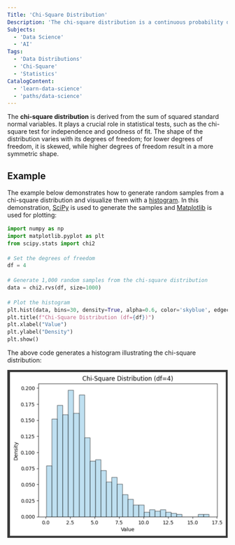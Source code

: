 ```yaml
---
Title: 'Chi-Square Distribution'
Description: 'The chi-square distribution is a continuous probability distribution used primarily in hypothesis testing and confidence interval estimation.'
Subjects:
  - 'Data Science'
  - 'AI'
Tags:
  - 'Data Distributions'
  - 'Chi-Square'
  - 'Statistics'
CatalogContent:
  - 'learn-data-science'
  - 'paths/data-science'
---
```


The **chi-square distribution** is derived from the sum of squared standard normal variables. It plays a crucial role in statistical tests, such as the chi-square test for independence and goodness of fit. The shape of the distribution varies with its degrees of freedom; for lower degrees of freedom, it is skewed, while higher degrees of freedom result in a more symmetric shape.

## Example

The example below demonstrates how to generate random samples from a chi-square distribution and visualize them with a [histogram](https://www.codecademy.com/learn/statistics-histograms). In this demonstration, [SciPy](https://www.codecademy.com/resources/docs/scipy) is used to generate the samples and [Matplotlib](https://www.codecademy.com/resources/docs/matplotlib) is used for plotting:

```py
import numpy as np
import matplotlib.pyplot as plt
from scipy.stats import chi2

# Set the degrees of freedom
df = 4

# Generate 1,000 random samples from the chi-square distribution
data = chi2.rvs(df, size=1000)

# Plot the histogram
plt.hist(data, bins=30, density=True, alpha=0.6, color='skyblue', edgecolor='black')
plt.title(f"Chi-Square Distribution (df={df})")
plt.xlabel("Value")
plt.ylabel("Density")
plt.show()
```

The above code generates a histogram illustrating the chi-square distribution:

![The output for the above example](https://raw.githubusercontent.com/Codecademy/docs/main/media/chi-square-distribution.png)
